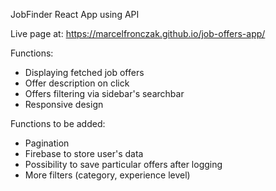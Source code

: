 JobFinder React App using API

Live page at: https://marcelfronczak.github.io/job-offers-app/

Functions: 
- Displaying fetched job offers 
- Offer description on click
- Offers filtering via sidebar's searchbar
- Responsive design

Functions to be added:
- Pagination
- Firebase to store user's data
- Possibility to save particular offers after logging
- More filters (category, experience level)
